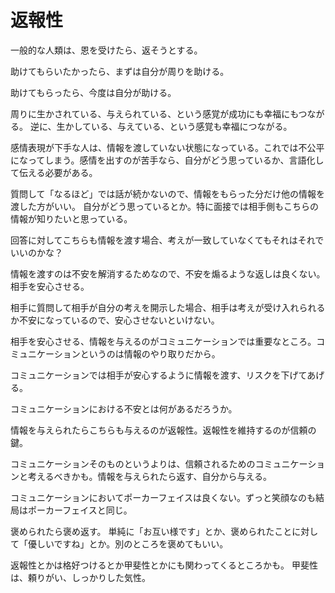 # 返報性

一般的な人類は、恩を受けたら、返そうとする。

助けてもらいたかったら、まずは自分が周りを助ける。

助けてもらったら、今度は自分が助ける。

周りに生かされている、与えられている、という感覚が成功にも幸福にもつながる。
逆に、生かしている、与えている、という感覚も幸福につながる。

感情表現が下手な人は、情報を渡していない状態になっている。これでは不公平になってしまう。感情を出すのが苦手なら、自分がどう思っているか、言語化して伝える必要がある。

質問して「なるほど」では話が続かないので、情報をもらった分だけ他の情報を渡した方がいい。
自分がどう思っているとか。特に面接では相手側もこちらの情報が知りたいと思っている。

回答に対してこちらも情報を渡す場合、考えが一致していなくてもそれはそれでいいのかな？

情報を渡すのは不安を解消するためなので、不安を煽るような返しは良くない。相手を安心させる。

相手に質問して相手が自分の考えを開示した場合、相手は考えが受け入れられるか不安になっているので、安心させないといけない。

相手を安心させる、情報を与えるのがコミュニケーションでは重要なところ。コミュニケーションというのは情報のやり取りだから。

コミュニケーションでは相手が安心するように情報を渡す、リスクを下げてあげる。

コミュニケーションにおける不安とは何があるだろうか。

情報を与えられたらこちらも与えるのが返報性。返報性を維持するのが信頼の鍵。

コミュニケーションそのものというよりは、信頼されるためのコミュニケーションと考えるべきかも。情報を与えられたら返す、自分から与える。

コミュニケーションにおいてポーカーフェイスは良くない。ずっと笑顔なのも結局はポーカーフェイスと同じ。

褒められたら褒め返す。
単純に「お互い様です」とか、褒められたことに対して「優しいですね」とか。別のところを褒めてもいい。

返報性とかは格好つけるとか甲斐性とかにも関わってくるところかも。
甲斐性は、頼りがい、しっかりした気性。
